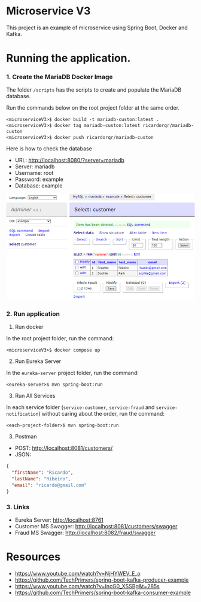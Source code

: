 # Microservice V3

This project is an example of microservice using Spring Boot, Docker and Kafka.

# Running the application.

### 1. Create the MariaDB Docker Image

The folder `/scripts` has the scripts to create and populate the MariaDB database.

Run the commands below on the root project folder at the same order.

```shell
<microserviceV3>$ docker build -t mariadb-custon:latest .
<microserviceV3>$ docker tag mariadb-custon:latest ricardorqr/mariadb-custon
<microserviceV3>$ docker push ricardorqr/mariadb-custon
```

Here is how to check the database

- URL: [http://localhost:8080/?server=mariadb](http://localhost:8080/?server=mariadb)
- Server: mariadb
- Username: root
- Password: example
- Database: example

![Table Customer](files/MariaDB01.png)

### 2. Run application

1. Run docker

In the root project folder, run the command:

```shell
<microserviceV3>$ docker compose up
```

2. Run Eureka Server

In the `eureka-server` project folder, run the command:

```shell
<eureka-server>$ mvn spring-boot:run
```

3. Run All Services

In each service folder (`service-customer`, `service-fraud` and `service-notification`) without caring about the order, run the command:

```shell
<each-project-folder>$ mvn spring-boot:run
```

3. Postman

- POST: [http://localhost:8081/customers/](http://localhost:8081/customers/)
- JSON:

```JSON
{
  "firstName": "Ricardo",
  "lastName": "Ribeiro",
  "email": "ricardo@gmail.com"
}
```

### 3. Links

- Eureka Server: [http://localhost:8761](http://localhost:8761)
- Customer MS Swagger: [http://localhost:8081/customers/swagger](http://localhost:8081/customers/swagger)
- Fraud MS Swagger: [http://localhost:8082/fraud/swagger](http://localhost:8082/customers/swagger)

# Resources

- https://www.youtube.com/watch?v=NjHYWEV_E_o
- https://github.com/TechPrimers/spring-boot-kafka-producer-example
- https://www.youtube.com/watch?v=IncG0_XSSBg&t=285s
- https://github.com/TechPrimers/spring-boot-kafka-consumer-example
